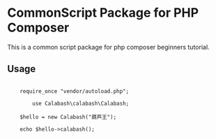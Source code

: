 # CommonScript Package for PHP Composer #

This is a common script package for php composer beginners tutorial.
## Usage
<pre>
<code>
	require_once "vendor/autoload.php";

        use Calabash\calabash\Calabash;

	$hello = new Calabash("葫芦王");

	echo $hello->calabash();
</code>
<pre>

